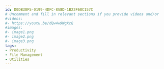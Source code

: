 ```yaml
---
id: D0DB38F5-0199-4DFC-8A8D-1B22F68C157C
# Uncomment and fill in relevant sections if you provide videos and/or images
#videos:
#- https://youtu.be/dQw4w9WgXcQ
#images:
#- image1.png
#- image2.png
#- image3.png
tags:
- Productivity
- File Management
- Utilities
---
```

